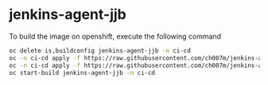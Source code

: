 # jenkins-agent-jjb

To build the image on openshift, execute the following command

```bash
oc delete is,buildconfig jenkins-agent-jjb -n ci-cd
oc -n ci-cd apply -f https://raw.githubusercontent.com/ch007m/jenkins-agent-jjb/main/openshift/is.yml
oc -n ci-cd apply -f https://raw.githubusercontent.com/ch007m/jenkins-agent-jjb/main/openshift/bc.yml
oc start-build jenkins-agent-jjb -n ci-cd
```
